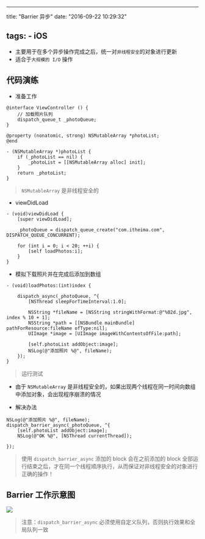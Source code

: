 
---
title: "Barrier 异步"
date: "2016-09-22 10:29:32"

tags: 
    - iOS
---
* 主要用于在多个异步操作完成之后，统一对`非线程安全`的对象进行更新
* 适合于`大规模的 I/O` 操作

<!-- more -->

## 代码演练

* 准备工作

```objc
@interface ViewController () {
    // 加载照片队列
    dispatch_queue_t _photoQueue;
}

@property (nonatomic, strong) NSMutableArray *photoList;
@end

- (NSMutableArray *)photoList {
    if (_photoList == nil) {
        _photoList = [[NSMutableArray alloc] init];
    }
    return _photoList;
}
```

> `NSMutableArray` 是非线程安全的

* viewDidLoad

```objc
- (void)viewDidLoad {
    [super viewDidLoad];

    _photoQueue = dispatch_queue_create("com.itheima.com", DISPATCH_QUEUE_CONCURRENT);

    for (int i = 0; i < 20; ++i) {
        [self loadPhotos:i];
    }
}
```

* 模拟下载照片并在完成后添加到数组

```objc
- (void)loadPhotos:(int)index {

    dispatch_async(_photoQueue, ^{
        [NSThread sleepForTimeInterval:1.0];

        NSString *fileName = [NSString stringWithFormat:@"%02d.jpg", index % 10 + 1];
        NSString *path = [[NSBundle mainBundle] pathForResource:fileName ofType:nil];
        UIImage *image = [UIImage imageWithContentsOfFile:path];

        [self.photoList addObject:image];
        NSLog(@"添加照片 %@", fileName);
    });
}
```

> 运行测试

* 由于 `NSMutableArray` 是非线程安全的，如果出现两个线程在同一时间向数组中添加对象，会出现程序崩溃的情况

* 解决办法

```objc
NSLog(@"添加照片 %@", fileName);
dispatch_barrier_async(_photoQueue, ^{
    [self.photoList addObject:image];
    NSLog(@"OK %@", [NSThread currentThread]);

});
```

> 使用 `dispatch_barrier_async` 添加的 block 会在之前添加的 block 全部运行结束之后，才在同一个线程顺序执行，从而保证对非线程安全的对象进行正确的操作！

## Barrier 工作示意图

![](./images/gcd/Dispatch-Barrier.png)

> 注意：`dispatch_barrier_async` 必须使用自定义队列，否则执行效果和全局队列一致


